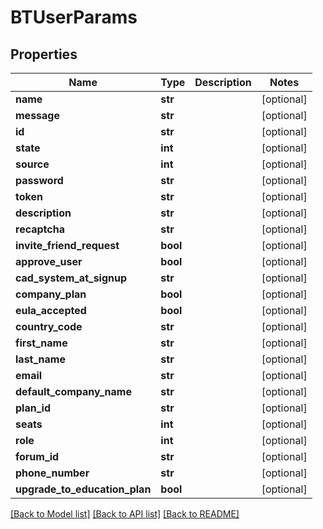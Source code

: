 # BTUserParams

## Properties
Name | Type | Description | Notes
------------ | ------------- | ------------- | -------------
**name** | **str** |  | [optional] 
**message** | **str** |  | [optional] 
**id** | **str** |  | [optional] 
**state** | **int** |  | [optional] 
**source** | **int** |  | [optional] 
**password** | **str** |  | [optional] 
**token** | **str** |  | [optional] 
**description** | **str** |  | [optional] 
**recaptcha** | **str** |  | [optional] 
**invite_friend_request** | **bool** |  | [optional] 
**approve_user** | **bool** |  | [optional] 
**cad_system_at_signup** | **str** |  | [optional] 
**company_plan** | **bool** |  | [optional] 
**eula_accepted** | **bool** |  | [optional] 
**country_code** | **str** |  | [optional] 
**first_name** | **str** |  | [optional] 
**last_name** | **str** |  | [optional] 
**email** | **str** |  | [optional] 
**default_company_name** | **str** |  | [optional] 
**plan_id** | **str** |  | [optional] 
**seats** | **int** |  | [optional] 
**role** | **int** |  | [optional] 
**forum_id** | **str** |  | [optional] 
**phone_number** | **str** |  | [optional] 
**upgrade_to_education_plan** | **bool** |  | [optional] 

[[Back to Model list]](../README.md#documentation-for-models) [[Back to API list]](../README.md#documentation-for-api-endpoints) [[Back to README]](../README.md)


